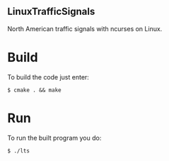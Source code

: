 ## LinuxTrafficSignals
North American traffic signals with ncurses on Linux.

# Build
To build the code just enter:
```
$ cmake . && make
```

# Run
To run the built program you do:
```
$ ./lts
```

